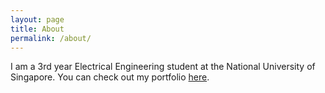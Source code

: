 ```yaml
---
layout: page
title: About
permalink: /about/
---
```


I am a 3rd year Electrical Engineering student at the National University of Singapore. You can check out my portfolio [here](https://faezs.com).
